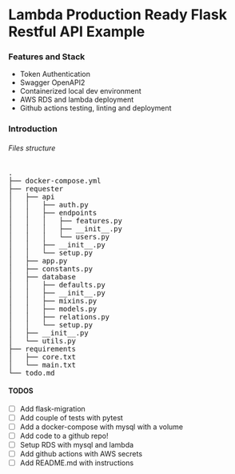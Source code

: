 # Lambda Production Ready Flask Restful API Example

### Features and Stack
- Token Authentication
- Swagger OpenAPI2
- Containerized local dev environment
- AWS RDS and lambda deployment
- Github actions testing, linting and deployment  


### Introduction
###### Files structure
<pre>
.
├── docker-compose.yml
├── requester
│   ├── api
│   │   ├── auth.py
│   │   ├── endpoints
│   │   │   ├── features.py
│   │   │   ├── __init__.py
│   │   │   └── users.py
│   │   ├── __init__.py
│   │   └── setup.py
│   ├── app.py
│   ├── constants.py
│   ├── database
│   │   ├── defaults.py
│   │   ├── __init__.py
│   │   ├── mixins.py
│   │   ├── models.py
│   │   ├── relations.py
│   │   └── setup.py
│   ├── __init__.py
│   └── utils.py
├── requirements
│   ├── core.txt
│   └── main.txt
└── todo.md
</pre>


#### TODOS
- [ ] Add flask-migration
- [ ] Add couple of tests with pytest
- [ ] Add a docker-compose with mysql with a volume
- [ ] Add code to a github repo!
- [ ] Setup RDS with mysql and lambda
- [ ] Add github actions with AWS secrets
- [ ] Add README.md with instructions
